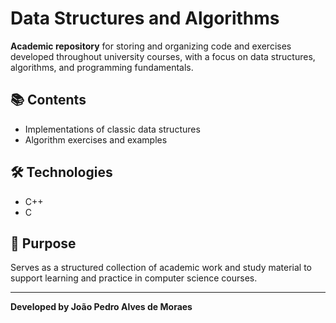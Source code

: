 # Data Structures and Algorithms

**Academic repository** for storing and organizing code and exercises developed throughout university courses, with a focus on data structures, algorithms, and programming fundamentals.

## 📚 Contents

- Implementations of classic data structures
- Algorithm exercises and examples

## 🛠️ Technologies

- C++
- C

## 🎯 Purpose

Serves as a structured collection of academic work and study material to support learning and practice in computer science courses.

---
**Developed by João Pedro Alves de Moraes**